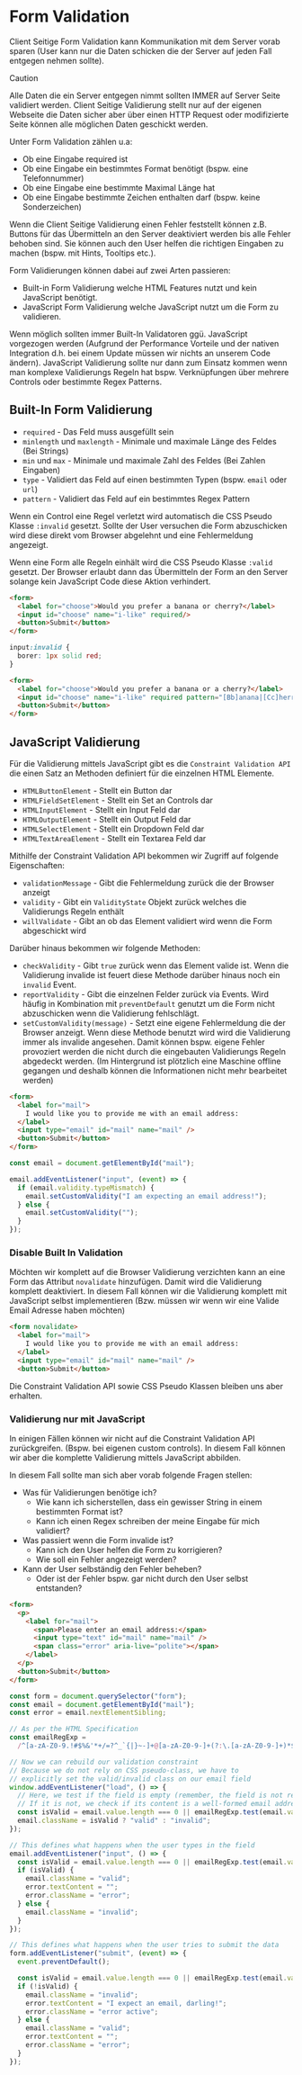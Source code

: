 # Form Validation

Client Seitige Form Validation kann Kommunikation mit dem Server vorab sparen (User kann nur die Daten schicken die der Server auf jeden Fall entgegen nehmen sollte). 

> [!CAUTION]
> Alle Daten die ein Server entgegen nimmt sollten IMMER auf Server Seite validiert werden. Client Seitige Validierung stellt nur auf der eigenen Webseite die Daten sicher aber über einen HTTP Request oder modifizierte Seite können alle möglichen Daten geschickt werden.

Unter Form Validation zählen u.a:

- Ob eine Eingabe required ist
- Ob eine Eingabe ein bestimmtes Format benötigt (bspw. eine Telefonnummer)
- Ob eine Eingabe eine bestimmte Maximal Länge hat
- Ob eine Eingabe bestimmte Zeichen enthalten darf (bspw. keine Sonderzeichen)

Wenn die Client Seitige Validierung einen Fehler feststellt können z.B. Buttons für das Übermitteln an den Server deaktiviert werden bis alle Fehler behoben sind. Sie können auch den User helfen die richtigen Eingaben zu machen (bspw. mit Hints, Tooltips etc.).

Form Validierungen können dabei auf zwei Arten passieren:

- Built-in Form Validierung welche HTML Features nutzt und kein JavaScript benötigt.
- JavaScript Form Validierung welche JavaScript nutzt um die Form zu validieren.

Wenn möglich sollten immer Built-In Validatoren ggü. JavaScript vorgezogen werden (Aufgrund der Performance Vorteile und der nativen Integration d.h. bei einem Update müssen wir nichts an unserem Code ändern). JavaScript Validierung sollte nur dann zum Einsatz kommen wenn man komplexe Validierungs Regeln hat bspw. Verknüpfungen über mehrere Controls oder bestimmte Regex Patterns.

## Built-In Form Validierung

- `required` - Das Feld muss ausgefüllt sein
- `minlength` und `maxlength` - Minimale und maximale Länge des Feldes (Bei Strings)
- `min` und `max` - Minimale und maximale Zahl des Feldes (Bei Zahlen Eingaben)
- `type` - Validiert das Feld auf einen bestimmten Typen (bspw. `email` oder `url`)
- `pattern` - Validiert das Feld auf ein bestimmtes Regex Pattern

Wenn ein Control eine Regel verletzt wird automatisch die CSS Pseudo Klasse `:invalid` gesetzt. Sollte der User versuchen die Form abzuschicken wird diese direkt vom Browser abgelehnt und eine Fehlermeldung angezeigt. 

Wenn eine Form alle Regeln einhält wird die CSS Pseudo Klasse `:valid` gesetzt. Der Browser erlaubt dann das Übermitteln der Form an den Server solange kein JavaScript Code diese Aktion verhindert.

```html
<form>
  <label for="choose">Would you prefer a banana or cherry?</label>
  <input id="choose" name="i-like" required/>
  <button>Submit</button>
</form>
```

```css
input:invalid {
  borer: 1px solid red;
}
```

```html
<form>
  <label for="choose">Would you prefer a banana or a cherry?</label>
  <input id="choose" name="i-like" required pattern="[Bb]anana|[Cc]herry" />
  <button>Submit</button>
</form>
```

## JavaScript Validierung

Für die Validierung mittels JavaScript gibt es die `Constraint Validation API` die einen Satz an Methoden definiert für die einzelnen HTML Elemente.

- `HTMLButtonElement` - Stellt ein Button dar
- `HTMLFieldSetElement` - Stellt ein Set an Controls dar
- `HTMLInputElement` - Stellt ein Input Feld dar
- `HTMLOutputElement` - Stellt ein Output Feld dar
- `HTMLSelectElement` - Stellt ein Dropdown Feld dar
- `HTMLTextAreaElement` - Stellt ein Textarea Feld dar

Mithilfe der Constraint Validation API bekommen wir Zugriff auf folgende Eigenschaften:

- `validationMessage` - Gibt die Fehlermeldung zurück die der Browser anzeigt
- `validity` - Gibt ein `ValidityState` Objekt zurück welches die Validierungs Regeln enthält
- `willValidate` - Gibt an ob das Element validiert wird wenn die Form abgeschickt wird

Darüber hinaus bekommen wir folgende Methoden:

- `checkValidity` - Gibt `true` zurück wenn das Element valide ist. Wenn die Validierung invalide ist feuert diese Methode darüber hinaus noch ein `invalid` Event.
- `reportValidity` - Gibt die einzelnen Felder zurück via Events. Wird häufig in Kombination mit `preventDefault` genutzt um die Form nicht abzuschicken wenn die Validierung fehlschlägt.
- `setCustomValidity(message)` - Setzt eine eigene Fehlermeldung die der Browser anzeigt. Wenn diese Methode benutzt wird wird die Validierung immer als invalide angesehen. Damit können bspw. eigene Fehler provoziert werden die nicht durch die eingebauten Validierungs Regeln abgedeckt werden. (Im Hintergrund ist plötzlich eine Maschine offline gegangen und deshalb können die Informationen nicht mehr bearbeitet werden)

```html
<form>
  <label for="mail">
    I would like you to provide me with an email address:
  </label>
  <input type="email" id="mail" name="mail" />
  <button>Submit</button>
</form>
```

```js
const email = document.getElementById("mail");

email.addEventListener("input", (event) => {
  if (email.validity.typeMismatch) {
    email.setCustomValidity("I am expecting an email address!");
  } else {
    email.setCustomValidity("");
  }
});
```

### Disable Built In Validation

Möchten wir komplett auf die Browser Validierung verzichten kann an eine Form das Attribut `novalidate` hinzufügen. Damit wird die Validierung komplett deaktiviert. In diesem Fall können wir die Validierung komplett mit JavaScript selbst implementieren (Bzw. müssen wir wenn wir eine Valide Email Adresse haben möchten)

```html
<form novalidate>
  <label for="mail">
    I would like you to provide me with an email address:
  </label>
  <input type="email" id="mail" name="mail" />
  <button>Submit</button>
```

Die Constraint Validation API sowie CSS Pseudo Klassen bleiben uns aber erhalten.

### Validierung nur mit JavaScript

In einigen Fällen können wir nicht auf die Constraint Validation API zurückgreifen. (Bspw. bei eigenen custom controls). In diesem Fall können wir aber die komplette Validierung mittels JavaScript abbilden.

In diesem Fall sollte man sich aber vorab folgende Fragen stellen: 

- Was für Validierungen benötige ich? 
  - Wie kann ich sicherstellen, dass ein gewisser String in einem bestimmten Format ist? 
  - Kann ich einen Regex schreiben der meine Eingabe für mich validiert?
- Was passiert wenn die Form invalide ist?
  - Kann ich den User helfen die Form zu korrigieren?
  - Wie soll ein Fehler angezeigt werden?
- Kann der User selbständig den Fehler beheben?
  - Oder ist der Fehler bspw. gar nicht durch den User selbst entstanden?

```html
<form>
  <p>
    <label for="mail">
      <span>Please enter an email address:</span>
      <input type="text" id="mail" name="mail" />
      <span class="error" aria-live="polite"></span>
    </label>
  </p>
  <button>Submit</button>
</form>
```

```js
const form = document.querySelector("form");
const email = document.getElementById("mail");
const error = email.nextElementSibling;

// As per the HTML Specification
const emailRegExp =
  /^[a-zA-Z0-9.!#$%&'*+/=?^_`{|}~-]+@[a-zA-Z0-9-]+(?:\.[a-zA-Z0-9-]+)*$/;

// Now we can rebuild our validation constraint
// Because we do not rely on CSS pseudo-class, we have to
// explicitly set the valid/invalid class on our email field
window.addEventListener("load", () => {
  // Here, we test if the field is empty (remember, the field is not required)
  // If it is not, we check if its content is a well-formed email address.
  const isValid = email.value.length === 0 || emailRegExp.test(email.value);
  email.className = isValid ? "valid" : "invalid";
});

// This defines what happens when the user types in the field
email.addEventListener("input", () => {
  const isValid = email.value.length === 0 || emailRegExp.test(email.value);
  if (isValid) {
    email.className = "valid";
    error.textContent = "";
    error.className = "error";
  } else {
    email.className = "invalid";
  }
});

// This defines what happens when the user tries to submit the data
form.addEventListener("submit", (event) => {
  event.preventDefault();

  const isValid = email.value.length === 0 || emailRegExp.test(email.value);
  if (!isValid) {
    email.className = "invalid";
    error.textContent = "I expect an email, darling!";
    error.className = "error active";
  } else {
    email.className = "valid";
    error.textContent = "";
    error.className = "error";
  }
});
```

